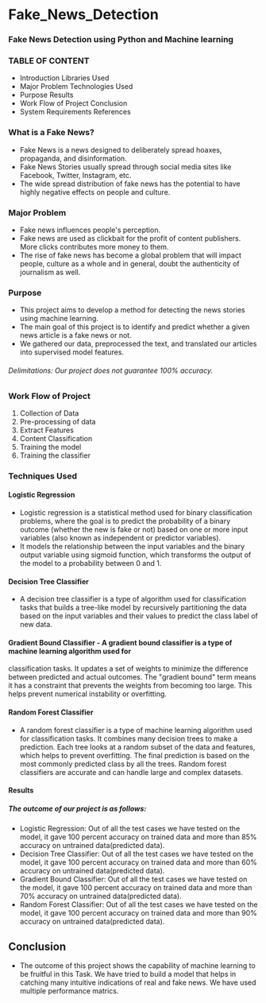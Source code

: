 # Fake_News_Detection
### Fake News Detection using Python and Machine learning

### TABLE OF CONTENT

- Introduction	Libraries Used
- Major Problem	Technologies Used
- Purpose	Results
- Work Flow of Project	Conclusion
- System Requirements	References

### What is a Fake News?

- Fake News is a news designed to deliberately spread hoaxes, propaganda, and disinformation.
- Fake News Stories usually spread through social media sites like Facebook, Twitter, Instagram, etc.
- The wide spread distribution of fake news has the potential to have highly negative effects on people and culture.

### Major Problem

- Fake news influences people's perception.
- Fake news are used as clickbait for the profit of content publishers. More clicks contributes more money to them.
- The rise of fake news has become a global problem that will impact people, culture as a whole and in general, doubt the authenticity of journalism as well.

### Purpose

- This project aims to develop a method for detecting the news stories using machine learning.
- The main goal of this project is to identify and predict whether a given news article is a fake news or not.
- We gathered our data, preprocessed the text, and translated our articles into supervised model features.
###### Delimitations: Our project does not guarantee 100% accuracy.

### Work Flow of Project

1. Collection of Data
2. Pre-processing of data
3. Extract Features
4. Content Classification
5. Training the model
6. Training the classifier

### Techniques Used
#### Logistic Regression
- Logistic regression is a statistical method used for binary classification problems, where the goal is to predict the probability of a binary outcome (whether the new is fake or not) based on one or more input variables (also known as independent or predictor variables).
- It models the relationship between the input variables and the binary output variable using sigmoid function, which transforms the output of the model to a probability between 0 and 1.
#### Decision Tree Classifier 
- A decision tree classifier is a type of algorithm used for classification tasks that builds a tree-like model by recursively partitioning the data based on the input variables and their values to predict the class label of new data.
#### Gradient Bound Classifier - A gradient bound classifier is a type of machine learning algorithm used for
classification tasks. It updates a set of weights to minimize the difference between predicted and actual outcomes. The "gradient bound" term means it has a constraint that prevents the weights from becoming too large. This helps prevent numerical instability or overfitting.
#### Random Forest Classifier
- A random forest classifier is a type of machine learning algorithm used for classification tasks. It combines many decision trees to make a prediction. Each tree looks at a random subset of the data and features, which helps to prevent overfitting. The final prediction is based on the most commonly predicted class by all the trees. Random forest classifiers are accurate and can handle large and complex datasets.
 
#### Results
##### The outcome of our project is as follows:
- Logistic Regression: Out of all the test cases we have tested on the model, it gave 100 percent accuracy on trained data and more than 85% accuracy on untrained data(predicted data).
- Decision Tree Classifier: Out of all the test cases we have tested on the model, it gave 100 percent accuracy on trained data and more than 60% accuracy on untrained data(predicted data).
- Gradient Bound Classifier: Out of all the test cases we have tested on the model, it gave 100 percent accuracy on trained data and more than 70% accuracy on untrained data(predicted data).
- Random Forest Classifier: Out of all the test cases we have tested on the model, it gave 100 percent accuracy on trained data and more than 90% accuracy on untrained data(predicted data).
 
## Conclusion
- The outcome of this project shows the capability of machine learning to be fruitful in this Task. We have tried to build a model that helps in catching many intuitive indications of real and fake news. We have used multiple performance matrics.








